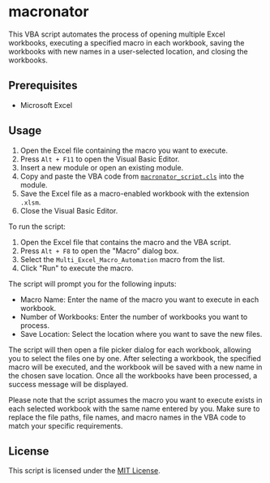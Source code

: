 # macronator

This VBA script automates the process of opening multiple Excel workbooks, executing a specified macro in each workbook, saving the workbooks with new names in a user-selected location, and closing the workbooks.

## Prerequisites

- Microsoft Excel

## Usage

1. Open the Excel file containing the macro you want to execute.
2. Press `Alt + F11` to open the Visual Basic Editor.
3. Insert a new module or open an existing module.
4. Copy and paste the VBA code from [`macronator_script.cls`](macronator_script.cls) into the module.
5. Save the Excel file as a macro-enabled workbook with the extension `.xlsm`.
6. Close the Visual Basic Editor.

To run the script:

1. Open the Excel file that contains the macro and the VBA script.
2. Press `Alt + F8` to open the "Macro" dialog box.
3. Select the `Multi_Excel_Macro_Automation` macro from the list.
4. Click "Run" to execute the macro.

The script will prompt you for the following inputs:

- Macro Name: Enter the name of the macro you want to execute in each workbook.
- Number of Workbooks: Enter the number of workbooks you want to process.
- Save Location: Select the location where you want to save the new files.

The script will then open a file picker dialog for each workbook, allowing you to select the files one by one. After selecting a workbook, the specified macro will be executed, and the workbook will be saved with a new name in the chosen save location. Once all the workbooks have been processed, a success message will be displayed.

Please note that the script assumes the macro you want to execute exists in each selected workbook with the same name entered by you. Make sure to replace the file paths, file names, and macro names in the VBA code to match your specific requirements.

## License

This script is licensed under the [MIT License](Lisence.md).

